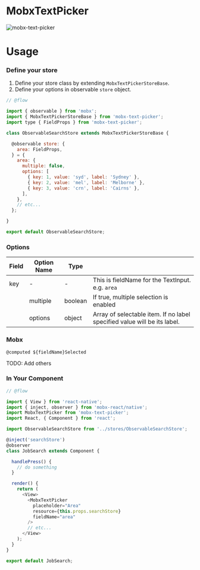 # MobxTextPicker

![mobx-text-picker](https://user-images.githubusercontent.com/3123900/27695829-f90c2bf4-5d2a-11e7-9c61-e5fbbe0d5f3b.gif)

# Usage


### Define your store

1. Define your store class by extending `MobxTextPickerStoreBase`.
2. Define your options in observable `store` object.

```js:ObservableSearchStore.js
// @flow

import { observable } from 'mobx';
import { MobxTextPickerStoreBase } from 'mobx-text-picker';
import type { FieldProps } from 'mobx-text-picker';

class ObservableSearchStore extends MobxTextPickerStoreBase {

  @observable store: {
    area: FieldProps,
  } = {
    area: {
      multiple: false,
      options: [
        { key: 1, value: 'syd', label: 'Sydney' },
        { key: 2, value: 'mel', label: 'Melborne' },
        { key: 3, value: 'crn', label: 'Cairns' },
      ],
    },
    // etc...
  };

}

export default ObservableSearchStore;
```



### Options

| Field | Option Name | Type | |
|----|----|----|----|
| key | - | - | This is fieldName for the TextInput. e.g. `area` |  |
| | multiple | boolean | If true, multiple selection is enabled |
| | options | object | Array of selectable item. If no label specified value will be its label. |



### Mobx

`@computed ${fieldName}Selected`

TODO: Add others



### In Your Component

```js:JobSearch.js
// @flow

import { View } from 'react-native';
import { inject, observer } from 'mobx-react/native';
import MobxTextPicker from 'mobx-text-picker';
import React, { Component } from 'react';

import ObservableSearchStore from '../stores/ObservableSearchStore';

@inject('searchStore')
@observer
class JobSearch extends Component {

  handlePress() {
    // do something
  }

  render() {
    return (
      <View>
        <MobxTextPicker
          placeholder="Area"
          resource={this.props.searchStore}
          fieldName="area"
        />
        // etc...
      </View>
    );
  }
}

export default JobSearch;
```
